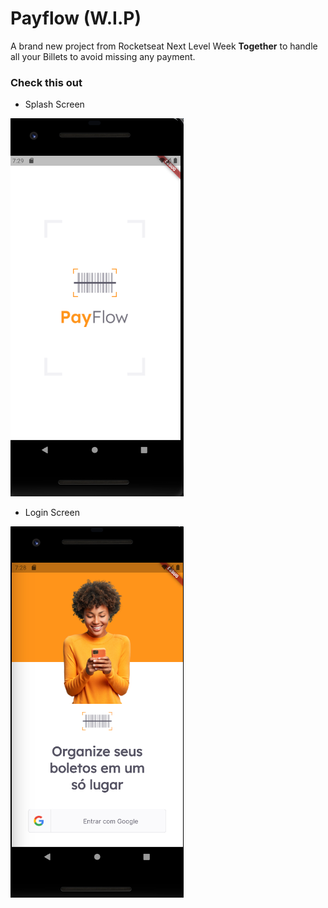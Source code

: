 # Payflow (W.I.P)

A brand new project from Rocketseat Next Level Week **Together** to handle all your Billets to avoid missing any payment.

### Check this out

- Splash Screen

!["Splash"](.readme/splash.png)

- Login Screen

!["Login"](.readme/login.png)


